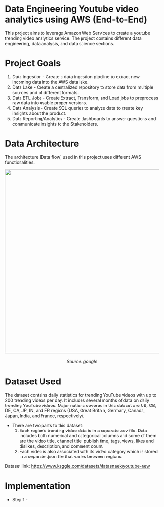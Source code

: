 # Data Engineering Youtube video analytics using AWS (End-to-End)
This project aims to leverage Amazon Web Services to create a youtube trending video analytics service. The project contains different data engineering, data analysis, and data science sections.

# Project Goals

1. Data Ingestion - Create a data ingestion pipeline to extract new incoming data into the AWS data lake.
2. Data Lake - Create a centralized repository to store data from multiple sources and of different formats.
3. Data ETL Jobs - Create Extract, Transform, and Load jobs to preprocess raw data into usable proper versions.
4. Data Analysis - Create SQL queries to analyze data to create key insights about the product.
5. Data Reporting/Analytics - Create dashboards to answer questions and communicate insights to the Stakeholders.


# Data Architecture

The architecture (Data flow) used in this project uses different AWS functionalities.

<p align="center">
  <img width="1000" height="600" src="https://github.com/chayansraj/Youtube-data-analytics-using-AWS/assets/22219089/c7c91075-5578-47ce-bf1c-2ded09a8ba0e">
  <h6 align = "center" > Source: google </h6>
</p>

# Dataset Used 
The dataset contains daily statistics for trending YouTube videos with up to 200 trending videos per day. It includes several months of data on daily trending YouTube videos. Major nations covered in this dataset are US, GB, DE, CA, JP, IN, and FR regions (USA, Great Britain, Germany, Canada, Japan, India, and France, respectively). 
* There are two parts to this dataset:
  1. Each region’s trending video data is in a separate .csv file. Data includes both numerical and categorical columns and some of them are the video title, channel title, publish time, tags, views, likes and dislikes, description, and comment count.
  2. Each video is also associated with its video category which is stored in a separate .json file that varies between regions.

Dataset link: https://www.kaggle.com/datasets/datasnaek/youtube-new

# Implementation

* Step 1 - 
